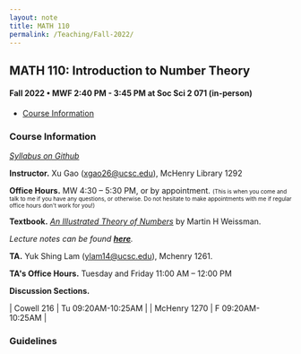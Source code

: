 ```yaml
---
layout: note
title: MATH 110
permalink: /Teaching/Fall-2022/
---
```


## MATH 110: Introduction to Number Theory

#### Fall 2022 • MWF 2:40 PM - 3:45 PM at Soc Sci 2 071 (in-person)

- [Course Information](#course-information)



### Course Information
[*Syllabus on Github*](https://github.com/GauSyu/MathTeachingMaterials/blob/main/Fall%202022%20MATH%20110%20UCSC/Syllabus.pdf)

**Instructor.** Xu Gao (<xgao26@ucsc.edu>), McHenry Library 1292

**Office Hours.** MW 4:30 – 5:30 PM, or by appointment. <font size="1">(This is when you come and talk to me if you have any questions, or otherwise. Do not hesitate to make appointments with me if regular office hours don't work for you!)</font> 

**Textbook.** [*An Illustrated Theory of Numbers*](http://illustratedtheoryofnumbers.com/) by Martin H Weissman.

*Lecture notes can be found [**here**](https://github.com/GauSyu/MathTeachingMaterials/tree/main/Fall%202022%20MATH%20110%20UCSC/Lecture%20Notes).*

**TA.** Yuk Shing Lam (<ylam14@ucsc.edu>), Mchenry 1261. 

**TA's Office Hours.** Tuesday and Friday 11:00 AM – 12:00 PM

**Discussion Sections.**

| Cowell 216 | Tu 09:20AM-10:25AM |
| McHenry 1270 | F 09:20AM-10:25AM |


### Guidelines 
